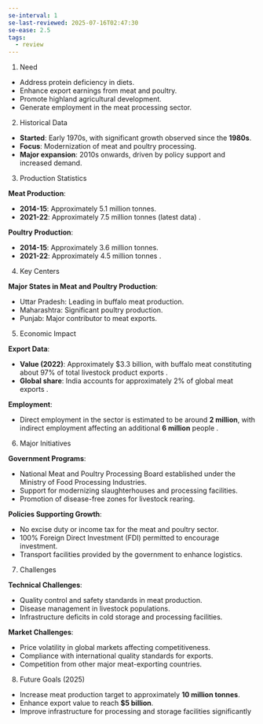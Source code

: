 ```yaml
---
se-interval: 1
se-last-reviewed: 2025-07-16T02:47:30
se-ease: 2.5
tags:
  - review
---
```



1. Need

- Address protein deficiency in diets.
- Enhance export earnings from meat and poultry.
- Promote highland agricultural development.
- Generate employment in the meat processing sector.

2. Historical Data

- **Started**: Early 1970s, with significant growth observed since the **1980s**.
- **Focus**: Modernization of meat and poultry processing.
- **Major expansion**: 2010s onwards, driven by policy support and increased demand.

3. Production Statistics

**Meat Production**:

- **2014-15**: Approximately 5.1 million tonnes.
- **2021-22**: Approximately 7.5 million tonnes (latest data) .

**Poultry Production**:

- **2014-15**: Approximately 3.6 million tonnes.
- **2021-22**: Approximately 4.5 million tonnes .

4. Key Centers

**Major States in Meat and Poultry Production**:

- Uttar Pradesh: Leading in buffalo meat production.
- Maharashtra: Significant poultry production.
- Punjab: Major contributor to meat exports.

5. Economic Impact

**Export Data**:

- **Value (2022)**: Approximately $3.3 billion, with buffalo meat constituting about 97% of total livestock product exports .
- **Global share**: India accounts for approximately 2% of global meat exports .

**Employment**:

- Direct employment in the sector is estimated to be around **2 million**, with indirect employment affecting an additional **6 million** people .

6. Major Initiatives

**Government Programs**:

- National Meat and Poultry Processing Board established under the Ministry of Food Processing Industries.
- Support for modernizing slaughterhouses and processing facilities.
- Promotion of disease-free zones for livestock rearing.

**Policies Supporting Growth**:

- No excise duty or income tax for the meat and poultry sector.
- 100% Foreign Direct Investment (FDI) permitted to encourage investment.
- Transport facilities provided by the government to enhance logistics.

7. Challenges

**Technical Challenges**:

- Quality control and safety standards in meat production.
- Disease management in livestock populations.
- Infrastructure deficits in cold storage and processing facilities.

**Market Challenges**:

- Price volatility in global markets affecting competitiveness.
- Compliance with international quality standards for exports.
- Competition from other major meat-exporting countries.

8. Future Goals (2025)

- Increase meat production target to approximately **10 million tonnes**.
- Enhance export value to reach **$5 billion**.
- Improve infrastructure for processing and storage facilities significantly